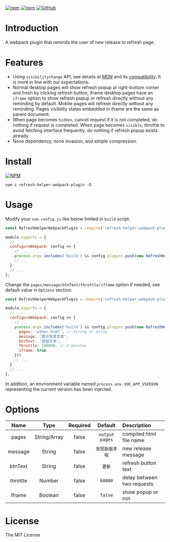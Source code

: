 [![npm](https://img.shields.io/npm/v/refresh-helper-webpack-plugin.svg)](https://www.npmjs.com/package/refresh-helper-webpack-plugin) [![npm](https://img.shields.io/npm/dt/refresh-helper-webpack-plugin.svg)](https://www.npmjs.com/package/refresh-helper-webpack-plugin) [![GitHub](https://img.shields.io/github/license/mashape/apistatus.svg)](https://github.com/mingmingwon/refresh-helper-webpack-plugin/blob/master/LICENSE) 

# Introduction

A webpack plugin that reminds the user of new release to refresh page.

# Features

- Using `visibilitychange` API, see details at [MDN](https://developer.mozilla.org/zh-CN/docs/Web/API/Page_Visibility_API) and its [compatibility](https://caniuse.com/?search=visibilitychange). It is more in line with our expectations.
- Normal desktop pages will show refresh popup at right-bottom corner and fresh by clicking refresh button, iframe desktop pages have an `iframe` option to show refresh popup or refresh directly without any reminding by default. Mobile pages will refresh directly without any reminding. Pages visibility states embedded in iframe are the same as parent document.
- When page becomes `hidden`, cancel request if it is not completed, do nothing if request is completed. When page becomes `visible`, throttle to avoid fetching interface frequently, do nothing if refresh popup exists already.
- None dependency, none invasion, and simple compression.

# Install

[![NPM](https://nodei.co/npm/refresh-helper-webpack-plugin.png)](https://nodei.co/npm/refresh-helper-webpack-plugin/)
```
npm i refresh-helper-webpack-plugin -D
```

# Usage

Modify your `vue.config.js` like below limited in `build` script.

```js
const RefreshHelperWebpackPlugin = require('refresh-helper-webpack-plugin')

module.exports = {
  // ...
  configureWebpack: config => {
    // ...
    process.argv.includes('build') && config.plugins.push(new RefreshHelperWebpackPlugin())
    // ...
  }
  // ...
};
```

Change the `pages/message/btnText/throttle/iframe` option if needed, see default value in `Options` section.

```js
const RefreshHelperWebpackPlugin = require('refresh-helper-webpack-plugin')

module.exports = {
  // ...
  configureWebpack: config => {
    // ...
    process.argv.includes('build') && config.plugins.push(new RefreshHelperWebpackPlugin({
      pages: 'other.html', // String or Array
      message: '提示信息文本',
      btnText: '按钮文本',
      throttle: 180000, // 3 minutes
      iframe: true
    }))
    // ...
  }
  // ...
};
```
In addition, an envrionment variable named `process.env.VUE_APP_VSERION` representing the current version has been injected.

# Options

|Name|Type|Required|Default|Description|
|:--:|:--:|:-----:|:-----:|:----------|
|pages|String/Array|false|`output pages`|compiled html file name|
|message|String|false|`发现新版本啦`|new release message|
|btnText|String|false|`更新`|refresh button text|
|throttle|Number|false|`60000`|delay between two requests|
|iframe|Boolean|false|`false`|show popup or not|


# License

The MIT License